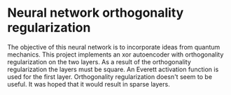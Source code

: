# Neural network orthogonality regularization

The objective of this neural network is to incorporate ideas from quantum mechanics. This project implements an xor autoencoder with orthogonality regularization on the two layers. As a result of the orthogonality regularization the layers must be square. An Everett activation function is used for the first layer. Orthogonality regularization doesn't seem to be useful. It was hoped that it would result in sparse layers.

